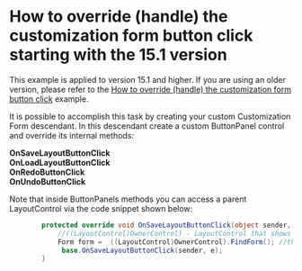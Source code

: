 # How to override (handle) the customization form button click starting with the 15.1 version


<p>This example is applied to version 15.1 and higher. If you are using an older version, please refer to the <a href="https://www.devexpress.com/Support/Center/Example/Details/E3439">How to override (handle) the customization form button click</a> example.</p>
<p>It is possible to accomplish this task by creating your custom Customization Form descendant. In this descendant create a custom ButtonPanel control and override its internal methods:</p>
<p><strong>OnSaveLayoutButtonClick</strong> <br /><strong>OnLoadLayoutButtonClick</strong> <br /><strong>OnRedoButtonClick</strong> <br /><strong>OnUndoButtonClick</strong></p>
<p>Note that inside ButtonPanels methods you can access a parent LayoutControl via the code snippet shown below:</p>


```cs
        protected override void OnSaveLayoutButtonClick(object sender, EventArgs e) {
            //((LayoutControl)OwnerControl) - LayoutControl that shows your own Customization form
            Form form =  ((LayoutControl)OwnerControl).FindForm(); //the form that contains a layout control (Form1 in this sample)
             base.OnSaveLayoutButtonClick(sender, e);
        }
```



<br/>


